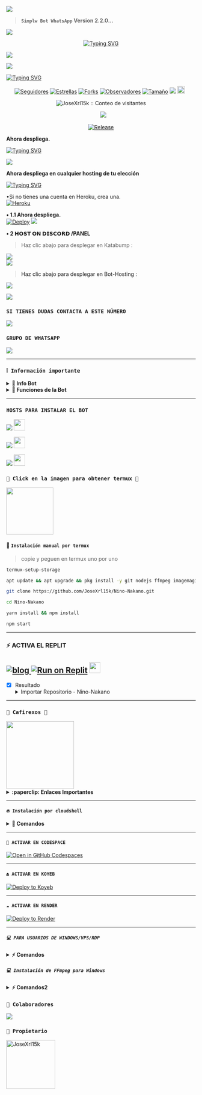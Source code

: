 <a><img src='https://i.imgur.com/LyHic3i.gif'/>

> **`Simplw Bot WhatsApp` Version 2.2.0...**

<a><img src='https://i.imgur.com/LyHic3i.gif'/>

<p align="center"> 
  <p align="center">
  <a href="https://git.io/typing-svg"><img src="https://readme-typing-svg.demolab.com?font=Bungee+Shade&size=25&pause=1000&background=FF000000&width=435&lines=NINO+NAKANO+BOT+𝗩2 ❤️+;NINO-+NAKANO-+𝗩2 🎉;CREATED+𝗕Y+JOSE-ELBER🌩" alt="Typing SVG" /></a>
  </p>

<a><img src='https://i.imgur.com/LyHic3i.gif'/>

<img align="center" height="auto"
src="https://files.catbox.moe/ghwrwi.jpg?"/>

[![Typing SVG](https://readme-typing-svg.herokuapp.com?font=Rockstar-ExtraBold&size=30&pause=1000&color=0000FF&center=true&vCenter=true&width=815&height=60&lines=▇+▇+▇+▇+▇+▇+▇)](https://git.io/typing-svg)
<br>
<p align="center"
  <a href="https://github.com/JoseXrl15k/Nino-Nakano">
    
  
</p> 

<p align="center">
<a href="https://github.com/JoseXrl15k/followers"><img title="Seguidores" src="https://img.shields.io/github/followers/JoseXrl15k?color=purple&style=flat-square"></a>
<a href="https://github.com/JoseXrl15k/Nino-Nakano/stargazers/"><img title="Estrellas" src="https://img.shields.io/github/stars/JoseXrl15k/Nino-Nakano?color=blue&style=flat-square"></a>
<a href="https://github.com/JoseXrl15k/Nino-Nakano/network/members"><img title="Forks" src="https://img.shields.io/github/forks/JoseXrl15k/Nino-Nakano?color=blue&style=flat-square"></a>
<a href="https://github.com/JoseXrl15k/Nino-Nakano/watchers"><img title="Observadores" src="https://img.shields.io/github/watchers/JoseXrl15k/Nino-Nakano?label=Observadores&color=blue&style=flat-square"></a>
<a href="https://github.com/JoseXrl15k/Nino-Nakano/"><img title="Tamaño" src="https://img.shields.io/github/repo-size/JoseXrl15k/Nino-Nakano?style=flat-square&color=green"></a>
<a href="https://hits.seeyoufarm.com"><img src="https://hits.seeyoufarm.com/api/count/incr/badge.svg?url=https%3A%2F%2Fgithub.com%2FJoseXrl15k%2FNino-Nakano&count_bg=%2379C83D&title_bg=%23555555&icon=probot.svg&icon_color=%2300FF6D&title=visitas&edge_flat=false"/></a>
<a href="https://github.com/JoseXrl15k/Nino-Nakano/graphs/commit-activity"><img height="20" src="https://img.shields.io/badge/Mantenido%3F-sí-verde.svg"></a>&nbsp;&nbsp;</a>
<p align="center"><img src="https://profile-counter.glitch.me/{Nino-Nakano}/count.svg" alt="JoseXrl15k :: Conteo de visitantes" old_src="https://profile-counter.glitch.me/{JoseXrl15k}/count.svg" /></p>
<p align="center">
<a href="https://github.com/JoseXrl15k/Nino-Nakano"><img title="" src="https://img.shields.io/static/v1?label=Idioma&message=Español&style=flat-square&color=darkpink"></a> &nbsp;
  <img src="https://komarev.com/ghpvc/?username=Nino-Nakano&label=VISTAS&style=flat-square&color=blue" />
</a>
<p align="center">
  <a href="https://github.com/JoseXrl15k/Nino-Nakano"><img title="Release" src="https://img.shields.io/badge/Liberación-beta%20v2.3.1-darkcyan.svg?style=for-the-badge&logo=appveyor" /></a>

<p align='center'>
    </p>

**Ahora despliega.**

 [![Typing SVG](https://readme-typing-svg.herokuapp.com?font=monospace-ExtraBold&color=blue&lines=🧸+DEJA+TU+ESTRELLITA+⭐+🧸)](https://git.io/typing-svg)


<a><img src='https://i.imgur.com/LyHic3i.gif'/>

   
**Ahora despliega en cualquier hosting de tu elección**

[![Typing SVG](https://readme-typing-svg.herokuapp.com?font=Rockstar-ExtraBold&color=blue&lines=𝗗𝗘𝗣𝗟𝗢𝗬+⤵️+𝗢𝗡+🛰️)](https://git.io/typing-svg)

•Si no tienes una cuenta en Heroku, crea una.
   <br>
    <a href='https://signup.heroku.com/' target="_blank"><img alt='Heroku' src='https://img.shields.io/badge/-Create-purple?style=for-the-badge&logo=heroku&logoColor=white'/></a>

**• 1.1 Ahora despliega.**
    <br>
[![Deploy](https://www.herokucdn.com/deploy/button.svg)](https://dashboard.heroku.com/new?template=https%3A%2F%2Fgithub.com%2FJoseXrl15k%2FNino-Nakano) 
<a><img src='https://i.imgur.com/LyHic3i.gif'/>

**• 2 𝗛𝗢𝗦𝗧 𝗢𝗡 𝗗𝗜𝗦𝗖𝗢𝗥𝗗 /PANEL**
<br>
> Haz clic abajo para desplegar en Katabump :
<p align="left">
  <a href="https://dashboard.katabump.com/auth/login#203630">
    <img src="https://img.shields.io/badge/Deploy%20to%20Katabump-Hosting-6962a6?style=for-the-badge&logo=katabump&logoColor=red"/>
  </a>
<br>
<a><img src='https://i.imgur.com/LyHic3i.gif'/>
  
> Haz clic abajo para desplegar en Bot-Hosting :
<p align="left">
  <a href="https://bot-hosting.net/?aff=1231885228566646795">
    <img src="https://img.shields.io/badge/Deploy%20to%20Bot-hosting-9772a6?style=for-the-badge&logo=bothosting&logoColor=white"/>
  </a>
</p>

<a><img src='https://i.imgur.com/LyHic3i.gif'/>


### `SI TIENES DUDAS CONTACTA A ESTE NÚMERO`
<a href="http://wa.me/51904792134" target="blank"><img src="https://img.shields.io/badge/JOSÉ_ELBER-25D366?style=for-the-badge&logo=whatsapp&logoColor=white" />
</a>
### `GRUPO DE WHATSAPP`
<a href="https://chat.whatsapp.com/EteP5pnrAZC14y9wReGF1V" target="blank"><img src="https://img.shields.io/badge/Mahiro_Shina_Support-25D366?style=for-the-badge&logo=whatsapp&logoColor=white" />
</a>


---------

### **`❕️ Información importante`**

<details>
 <summary><b> 🧁 Info Bot</b></summary>

* Este proyecto **no está afiliado de ninguna manera** con `WhatsApp`, `Inc. WhatsApp` es una marca registrada de `WhatsApp LLC`, y este bot es un **desarrollo independiente** que **no tiene ninguna relación oficial con la compañía**.
</details>

<details>
 <summary><b> 🍰 Funciones de la Bot</b></summary>

> Bot en desarrollo si presenta alguna falla reportar al creador para darle una solución óptima.

- [x] Interacción con voz y texto
- [x] Configuración de grupo
- [x] antidelete, antilink, antispam, etc
- [x] Bienvenida personalizada
- [x] Juegos, tictactoe, mate, etc
- [x] Chatbot (simsimi)
- [x] Chatbot (autoresponder)
- [x] Crear sticker de image/video/gif/url
- [x] SubBot (Jadibot)
- [x]    Buscador Google
- [x] Juego RPG
- [x] Personalizar imagen del menú
- [x] Descarga de música y video De YT
- [ ] Otros

</details>

----------

### `HOSTS PARA INSTALAR EL BOT`
<p align="hihg">   
<a href="https://portal.acidicnodes.com" target="_blank"> <img src="https://img.shields.io/badge/-AcidicNodes-%23E4405F?style=for-the-badge&logo=acidicnodes&logoColor=black" target="_blank"></a> <img src="https://github.com/DIEGO-OFC/DORRAT-BOT-MD/blob/main/galeria/acidicnodes.png" height="30px">
<p align="hihg">   
<a href="https://dash.boxmineworld.com/login" target="_blank"> <img src="https://img.shields.io/badge/-Boxmineworld-%23E4405F?style=for-the-badge&logo=Boxmineworld&logoColor=black" target="_blank"></a> <img src="https://github.com/DIEGO-OFC/DORRAT-BOT-MD/blob/main/galeria/Boxmine.png" height="30px">
<p align="hihg">   
<a href="https://www.mediafire.com/file/nbe32g0kjl99yul/Termux_0.119.1.apk/file" target="_blank"> <img src="https://img.shields.io/badge/-DESCARGAR_TERMUX-%23E4405F?style=for-the-badge&logo=DESCARGAR_TERMUX&logoColor=black" target="_blank"></a> <img src="https://github.com/DIEGO-OFC/DORRAT-BOT-MD/blob/main/galeria/unnamed.png" height="30px">

### **`🍭 Click en la imagen para obtener termux 🍭`**
<a
href="https://www.mediafire.com/file/3hsvi3xkpq3a64o/termux_118.a"><img src="https://qu.ax/finc.jpg" height="125px"></a>

<div align=>

#### **🍁 `Instalación manual por termux`**
> copie y peguen en termux uno por uno 
```bash
termux-setup-storage
```

```bash
apt update && apt upgrade && pkg install -y git nodejs ffmpeg imagemagick yarn
```

```bash
git clone https://github.com/JoseXrl15k/Nino-Nakano.git
```

```bash
cd Nino-Nakano
```

```bash
yarn install && npm install
```

```bash
npm start
```

-----
### ⚡ ACTIVA EL REPLIT
[![blog](https://img.shields.io/badge/Ejemplo-YouTube-FF0000?style=for-the-badge&logo=youtube&logoColor=white)
](https://youtu.be/SMjCcfuyWQE)
<a target="_blank" href="https://replit.com/github/JoseXrl15k/Nino-Nakano"><img alt="Run on Replit" src="https://binbashbanana.github.io/deploy-buttons/buttons/remade/replit.svg"></a>
<a href="https://replit.com/github/JoseXrl15k/Nino-Nakano"> <img src="https://media0.giphy.com/media/lMwu8EJAnv9kmn51KQ/giphy.gif" height="29px"></a>
------------------
- [x] Resultado <details><summary>Importar Repositorio - Nino-Nakano</summary><img src="https://i.imgur.com/GQyRnMf.jpg"></details>
----  

### **`🌋 Cafirexos 🚀`**
<a href="https://cafirexos.com">
  <img width="180px" src="https://cdn.cafirexos.com/logos/logo_cfros_2000x2000.png"/>
</a>

<details>
 <summary><b>:paperclip: Enlaces Importantes</b></summary>

- **Sitio Web:** [cafirexos.com](https://cafirexos.com)
- **Área de Clientes:** [clientes.cafirexos.com](https://clientes.cafirexos.com)
- **Panel de Control:** [panel.cafirexos.com](https://panel.cafirexos.com)
- **Estado de los Servicios:** [estado.cafirexos.com](https://estado.cafirexos.com)
- **Documentación:** [docs.cafirexos.com](https://docs.cafirexos.com)
- **Canal de WhatsApp:** [¡Únete aquí!](https://cafirexos.com/whatsapp)
- **Comunidad de WhatsApp:** [¡Únete aquí!](https://cafirexos.com/comunidad)

</details>

---

#### **`🔥 Instalación por cloudshell`**

<details>
 <summary><b> 🍁 Comandos</b></summary>

[![blog](https://img.shields.io/badge/Video-Tutorial-FF0000?style=for-the-badge&logo=youtube&logoColor=white)
](https://youtu.be/175OipZkeLQ?si=8fbNFwaXqMG6XXt)

[`🤍 Instalar Cloud Shell Clic Aqui`](https://www.mediafire.com/file/bp2l6cci2p30hjv/Cloud+Shell_1.apk/file)

```bash
> git clone https://github.com/JoseXrl15k/Nino-Nakano
```

```bash
> cd Nino-Nakano && yarn install
```

```bash
> npm install
```

```bash
> npm start
```

</details>

---

#### **`🌌 ACTIVAR EN CODESPACE`**

[![Open in GitHub Codespaces](https://github.com/codespaces/badge.svg)](https://github.com/codespaces/new?skip_quickstart=true&machine=basicLinux32gb&repo=JoseXrl15k/Nino-Nakano&ref=main&geo=UsEast)

----- 
#### **`⏏️ ACTIVAR EN KOYEB`**
[![Deploy to Koyeb](https://binbashbanana.github.io/deploy-buttons/buttons/remade/koyeb.svg)](https://app.koyeb.com/deploy?type=git&repository=github.com/JoseXrl15k/Nino-Nakano&branch=master&name=meguminbot-md)

------------------
#### **`☁️ ACTIVAR EN RENDER`**
[![Deploy to Render](https://binbashbanana.github.io/deploy-buttons/buttons/remade/render.svg)](https://dashboard.render.com/blueprint/new?repo=https%3A%2F%2Fgithub.com%2FJoseXrl15k%2FNino-Nakano)

------------------
##### **`💻 PARA USUARIOS DE WINDOWS/VPS/RDP`**

<details>
 <summary><b> ⚡️ Comandos</b></summary>

* Descargar e instala Git [`Aquí`](https://git-scm.com/downloads)
* Descargar e instala NodeJS [`Aquí`](https://nodejs.org/en/download)
* Descargar e instala FFmpeg [`Aquí`](https://ffmpeg.org/download.html) (**No olvide agregar FFmpeg a la variable de entorno PATH**)
* Descargar e instala ImageMagick [`Aquí`](https://imagemagick.org/script/download.php)
* Descargar e instala Yarn [`Aquí`](https://classic.yarnpkg.com/en/docs/install#windows-stable)
```bash
git clone https://github.com/JoseXrl15k/Nino-Nakano && cd Nino-Nakano && npm install && npm update && node .
```

</details>

##### **`💻 Instalación de FFmpeg para Windows`**

<details>
 <summary><b> ⚡️ Comandos2</b></summary>

* Descarga cualquiera de las versiones de FFmpeg disponibles haciendo clic en [FFmpeg](https://www.gyan.dev/ffmpeg/builds/).
* Extraer archivos a `C:\` path.
* Cambie el nombre de la carpeta extraída a `ffmpeg`.
* Ejecute el símbolo del sistema como administrador.
* Ejecute el siguiente comando:
```cmd
> setx /m PATH "C:\ffmpeg\bin;%PATH%"
```
Si tiene éxito, le dará un mensaje como: `SUCCESS: specified value was saved`.
* Ahora que tiene FFmpeg instalado, verifique que funcionó ejecutando este comando para ver la versión:
```cmd
> ffmpeg -version
```


**Ahora despliega en cualquier hosting de tu elección**

[![Typing SVG](https://readme-typing-svg.herokuapp.com?font=Rockstar-ExtraBold&color=blue&lines=𝗗𝗘𝗣𝗟𝗢𝗬+⤵️+𝗢𝗡+🛰️)](https://git.io/typing-svg)

• Si no tienes una cuenta en Heroku, crea una.
<br>
<a href='https://signup.heroku.com/' target="_blank"><img alt='Heroku' src='https://img.shields.io/badge/-Crear-purple?style=for-the-badge&logo=heroku&logoColor=white'/></a>

**• 1.1 Ahora despliega.**
<br>
[![Desplegar](https://www.herokucdn.com/deploy/button.svg)](https://dashboard.heroku.com/new?template=https%3A%2F%2Fgithub.com%2FJoseXrl15k%2FNino-Nakano) 
<a><img src='https://i.imgur.com/LyHic3i.gif'/>

**• 2 𝗨𝗡𝗗𝗘𝗥 𝗘𝗟 𝗗𝗜𝗦𝗖𝗢𝗥𝗗 / PANEL**
<br>
> Haz clic abajo para descargar el archivo del bot:
<p align="left">
<a href="https://github.com/JoseXrl15k/Nino-Nakano/archive/refs/heads/main.zip"><img src="https://img.shields.io/badge/DESCARGAR%20ARCHIVOS-verde" alt="Archivos Rainhost" width="150"></a>
<br>
<a><img src='https://i.imgur.com/LyHic3i.gif'/>

> Haz clic abajo para desplegar en Katabump:
<p align="left">
  <a href="https://dashboard.katabump.com/auth/login#203630">
    <img src="https://img.shields.io/badge/Desplegar%20en%20Katabump-Hosting-6962a6?style=for-the-badge&logo=katabump&logoColor=red"/>
  </a>
<br>
<a><img src='https://i.imgur.com/LyHic3i.gif'/>

> Haz clic abajo para desplegar en Bot-Hosting:
<p align="left">
  <a href="https://bot-hosting.net/?aff=1231885228566646795">
    <img src="https://img.shields.io/badge/Desplegar%20en%20Bot-hosting-9772a6?style=for-the-badge&logo=bothosting&logoColor=white"/>
  </a>
</p>

<a><img src='https://i.imgur.com/LyHic3i.gif'/>

</details>

### **`🎄 Colaboradores`**
<a href="https://github.com/JoseXrl15k/Nino-Nakano/graphs/contributors">
<img src="https://contrib.rocks/image?repo=JoseXrl15k/Nino-Nakano" /> 
</a>

### **`👑 Propietario`**
<a
href="https://github.com/JoseXrl15k"><img src="https://github.com/JoseXrl15k.png" width="130" height="130" alt="
JoseXrl15k"/></a>

